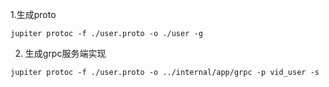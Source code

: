 1.生成proto
```
jupiter protoc -f ./user.proto -o ./user -g
```

2. 生成grpc服务端实现
```
jupiter protoc -f ./user.proto -o ../internal/app/grpc -p vid_user -s
```

